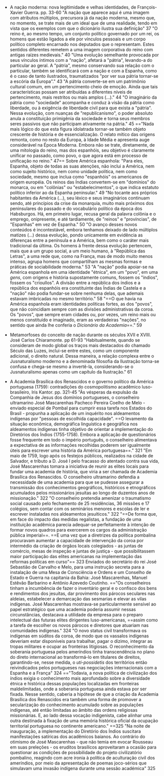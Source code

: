 - A nação moderna: nova legitimidade e velhas identidades, de François-Xavier Guerra. pp. 33-60
"A nação que aparece aqui é uma imagem com atributos múltiplos, precursora já da nação moderna, mesmo que, no momento, se trate mais de um ideal que de uma realidade, tendo em vista que os exemplos com que o dicionário ilustra sua definição" 37
"O reino é, ao mesmo tempo, um conjunto político governado por um rei, os homens que estão ligados a ele por vínculos pessoais e um corpo político completo encarnado nos deputados que o representam. Estes sentidos diferentes remetem a uma imagem corporativa do reino com antigas raízes medievais." 40
"Uma evolução semelhante provocada por seus vínculos íntimos com a "nação", afetará a "pátria", levando-a do particular ao geral. A "pátria", mesmo conservando sua relação com o particular, também se identificará com a nação e com a Espanha, como é o caso de tanto ilustrados, traumatizados "por ver sua pátria tornar-se a escória da Europa"." 43
"A pátria converte-se em um patrimônio cultural comum, em um pertencimento cheio de emoção. Ainda que tais características possam ser atribuídas a diferentes níveis de pertencimento, mais restritos ou mais amplos (...)." 44
"O imaginário da pátria como "sociedade" acompanha e conduz à visão da pátria como liberdade, ou à exigência de liberdade civil para que exista a "pátria". Nessa evolução, com nuanças de "republicanismo", o poder absoluto anula a constituição primigênia da sociedade e torna seus membros seres passivos que não participam ativamente na pátria." 45
=="Nada mais lógico do que esta figura idolatrada tornar-se também objeto crescente de história e de essencialização. O relato mítico das origens remonta, como no resto da Europa, à Idade Média e apresenta auge considerável na Época Moderna. Embora não se trate, diretamente, de uma mitologia do reino, mas dos espanhóis, seu objetivo é claramente unificar no passado, como povo, o que agora está em processo de unificação no reino." 47==
Sobre América espanhola:
"Para eles, Espanha, objeto de todas as suas atenções, não inclui a América, nem como sujeito histórico, nem como unidade política, nem como sociedade, mesmo que inclua como "espanhóis" os americanos de origem européia. Os reinos das Índias convertem-se em "domínios" do monarca, ou em "colônias" ou "estabelecimentos", o que indica estatuto político inferior ao da Espanha peninsular." 49
"No tocante aos próprios habitantes da América (...), seu léxico e seus imaginários continuam sendo, até princípios da crise da monarquia, muito mais próximos dos peninsulares do passado e do vocabulário político da época dos Habsburgos. Há, em primeiro lugar, recusa geral da palavra colônia e o emprego, onipresente, e até tardiamente, de "reinos" e "províncias", de "Espanhas" em vez de Espanha." 50
"O avanço desses novos conteúdos é incontestável, embora tenhamos deixado de lado múltiplos matizes (...) dessa evolução, pondo unicamente em evidência as diferenças entre a península e a América, bem como o caráter mais tradicional da última. Os homens à frente dessa evolução pertencem, mais que a um grupo social, a um meio humano, à "República das Letras", a uma rede que, como na França, mas de modo muito menos intenso, agrupa homens que compartilham as mesmas formas e práticas de sociabilidade moderna." 53
"A "nação" podia apoiar-se na América espanhola em uma identidade "étnica", em um "povo", em uma *gens*, com origens e história supostamente comuns, fossem os "índios", fossem os "crioullos". A divisão entre a república dos índios e a república dos espanhóis era constituinte das Índias de Castela e a "nação" não podia fundar-se sobre nenhuma delas, que ademais estavam imbricadas no mesmo território." 58
"==O que havia na América espanhola eram identidades políticas fortes, as dos "povos", que não coincidiam sempre com as divisões administrativas da coroa. Os "povos", que sempre eram cidades ou, por vezes, um reino mais ou menos constituído e imaginado, eram as verdadeiras "nações", no sentido que ainda lhe conferia o *Dicionário da Academia*==." 59

- Metamorfoses do conceito de nação durante os séculos XVII e XVIII. José Carlos Chiaramonte. pp 61-93
"Habitualmente, quando se consideram de modo global os traços mais destacados do chamado Século das Luzes, inclui-se entre estes, como um componente adicional, o direito natural. Dessa maneira, a relação complexa entre o Jusnaturalismo moderno e a denominada filosofia da Ilustração torna-se confusa e chega-se mesmo a invertê-la, considerando-se o Jusnaturalismo apenas como um capítulo da Ilustração." 61

- A Academia Brasílica dos Renascidos e o governo político da América portuguesa (1759): contradições do cosmopolitismo acadêmico luso-brasileiro, Iris Kantor. pp. 321-45
"Às vésperas da expulsão da Companhia  de Jesus dos domínios portugueses, o conselheiro ultramarino José Mascarenhas Pacheco Pereira Coelho de Melo - enviado especial de Pombal para cumprir essa tarefa nos Estados do Brasil - propunha a aplicação de um inquérito nos aldeamentos indígenas por "pessoas de escolhida capacidade". ==O levamento da situação econômica, demográfica linguística e geográfica nos aldeamentos indígenas tinha objetivo de orientar a implementação do Diretórios dos Índios (1755-1758). Embora a aplicação de questionários fosse frequente em todo o império português, o conselheiro alimentava a expectativa de as informações recolhidas poderem ser igualmente úteis para escrever uma história da América portuguesa==."  321
"Em maio de 1759, logo após os festejos públicos, realizados na cidade de Salvador, e tributo a D. José I pelo fracasso do atentado contra sua vida, José Mascarenhas tomara a iniciativa de reunir as elites locais para fundar uma academia de história, que viria a ser chamada de Academia Brasílica dos Renascidos. O conselheiro ultramarino defendia a necessidade de uma academia para que se pudesse assegurar a transmissão dos conhecimentos geográficos, históricos e etnográficos acumulados pelos missionários jesuítas ao longo de duzentos anos de missionação." 322
"O conselheiro pretendia amenizar o traumatismo social causado pelo fechamento de 25 residências, 36 missões e 17 colégios, sem contar com os seminários menores e escolas de ler e escrever instaladas nos aldeamentos jesuíticos." 322
"==De forma que, em face do impacto das medidas regalistas, a fundação de uma instituição acadêmica parecia adequar-se perfeitamente à intenção de formar novos quadros para exercerem os cargos da administração pública imperial==. ==E uma vez que a diretrizes da política pombalina procuravam aumentar a capacidade de intervenção da coroa por intermédio da criação de órgãos locais colegiados - as juntas de comércio, mesas de inspeção e juntas de justiça - que possibilitassem maior participação das elites americanas na implementação das reformas políticas em curso"== 323
Enviados do secretário do rei José Sebastião de Carvalho e Melo, para uma instrução secreta para a instalação de uma Mesa de Consciência e Ordens e um Conselho de Estado e Guerra na capitania da Bahia: José Mascarenhas, Manuel Estêvão Barbarino e Antônio Azevedo Coutinho.
=="Os conselheiros tinham a incumbência de fazer o inventário geral e o confisco dos bens e rendimentos dos jesuítas, dar provimento dos párocos seculares nas aldeias, estabelecer a demarcação das sesmarias e elevar as vilas indígenas. José Mascarenhas mostrava-se particularmente sensível ao papel estratégico que uma academia poderia assumir nessas circunstâncias, destacava a utilidade da empresa para o preparo intelectual das futuras elites dirigentes luso-americanas, ==assim como a tarefa de escolher os novos párocos e diretores que atuariam nas comunidades indígenas." 324
"O novo status civil transformava os indígenas em súditos da coroa, de modo que os vassalos indígenas deveriam estar disponíveis para trabalhar, pagar o dízimo, integrar as tropas militares e ocupar as fronteiras litigiosas. O reconhecimento da soberania portuguesa pelos ameríndios tinha transcendência no plano do direto internacional ao transformá-lo em titulares de direitos, garantindo-se, nesse medida, o *uti-possidetis* dos territórios então reivindicados pelos portugueses nas negociações internacionais com a Espanha e a França" 324
=="Todavia, a nova política de civilização dos índios exigia o conhecimento mais aprofundado sobre a diversidade étnica e histórica dessas populações localizadas em fronteiras maldelimitadas, onde a soberania portuguesa ainda estava por ser fixada. Nesse sentido, caberia a hipótese de que a criação da Academia Brasílica dos Renascidos era também uma forma de promover a secularização do conhecimento acumulado sobre as populações indígenas, até então limitadas ao âmbito das ordens religiosas missionárias. E, ao lado dessa vocação indigenista, cabe alinhar uma outra destinada à fixação de uma memória histórica oficial da ocupação territorial portuguesa no continente americano." ==325
"Na noite de inauguração, a implementação do Diretório dos Índios suscitara manifestações satíricas dos acadêmicos baianos. Ao contrário do otimismo de José Mascarenhas - que não temia em evocar Rousseau em suas preleções - os eruditos brasílicos aproveitaram a ocasião para questionar as condições de possibilidade do projeto civilizatório pombalino, reagindo com acre ironia à política de aculturação civil dos ameríndios, por meio da apresentação de poemas joco-sérios que simulavam uma invasão indígena durante uma sessão académica" 325



